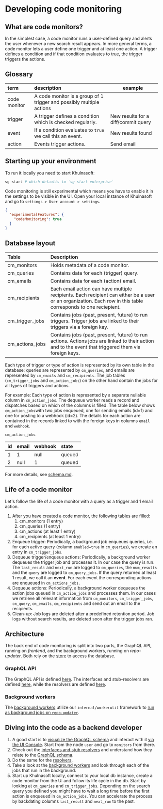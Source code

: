 # Developing code monitoring

## What are code monitors?

In the simplest case, a code monitor runs a user-defined query and alerts the
user whenever a new search result appears. In more general terms, a code monitor
lets a user define one trigger and at least one action. A trigger defines a
condition and if that condition evaluates to true, the trigger triggers the
actions.

## Glossary
| term         | description                                                          | example                             |
|:-------------|:---------------------------------------------------------------------|-------------------------------------|
| code monitor | A code monitor is a group of 1 trigger and possibly multiple actions |                                     |
| trigger      | A trigger defines a condition which is checked regularly.            | New results for a diff/commit query |
| event        | If a condition evaluates to `true` we call this an event.            | New results found                   |
| action       | Events trigger actions.                                              | Send email                          |


## Starting up your environment

To run it locally you need to start Khulnasoft:

```bash
sg start # which defaults to `sg start enterprise`
```

Code monitoring is still experimental which means you have to enable it in the
settings to be visible in the UI. Open your local instance of Khulnasoft and go
to `settings > User account > settings`.

```json
{
  "experimentalFeatures": {
    "codeMonitoring": true
  }
}
```

## Database layout

| Table           | Description                                                                                                                                                   |
|:----------------|:--------------------------------------------------------------------------------------------------------------------------------------------------------------|
| cm_monitors     | Holds metadata of a code monitor.                                                                                                                            |
| cm_queries      | Contains data for each (trigger) query.                                                                                                                       |
| cm_emails       | Contains data for each (action) email.                                                                                                                        |
| cm_recipients   | Each email action can have multiple recipients. Each recipient can either be a user or an organization. Each row in this table corresponds to one reciepient. |
| cm_trigger_jobs | Contains jobs (past, present, future) to run triggers. Trigger jobs are linked to their triggers via a foreign key.                                           |
| cm_actions_jobs | Contains jobs (past, present, future) to run actions. Actions jobs are linked to their action and to the event that triggered them  via foreign keys.         |

Each type of trigger or type of action is represented by its own table in the
database; queries are represented by `cm_queries`, and emails are represented by
`cm_emails` and `cm_recipients`. The job tables (`cm_trigger_jobs` and
`cm_action_jobs`) on the other hand contain the jobs for all types of triggers
and actions. 

For example: Each type of action is represented by a separate nullable column in
`cm_action_jobs`. The dequeue worker reads a record and dispatches based on
which of the columns is filled. The table below shows `cm_action_jobs`with two
jobs enqueued, one for sending emails (id=1) and one for posting to a webhook
(id=2). The details for each action are contained in the records linked to with
the foreign keys in columns `email` and `webhook`.

`cm_action_jobs`

| id | email | webhook | state  |
|:---|:------|:--------|:-------|
| 1  | 1     | null    | queued |
| 2  | null  | 1       | queued |

For more details, see
[schema.md](https://github.com/khulnasoft/khulnasoft/blob/main/internal/database/schema.md).

## Life of a code monitor

Let's follow the life of a code monitor with a query as a trigger and 1 email
action.

1. After you have created a code monitor, the following tables are filled:
    1. cm_monitors (1 entry)
    2. cm_queries (1 entry)
    3. cm_actions (at least 1 entry)
    4. cm_recipients (at least 1 entry)
3. Enqueue trigger: Periodically, a background job enqueues queries, i.e. for each
   active query (column `enabled=true` in `cm_queries`), we create an entry in
   `cm_trigger_jobs`.
4. Dequeue trigger/enqueue actions: Periodically, a background worker dequeues
   the trigger job and processes it. In our case the query is run. The
   `last_result` and `next_run` are logged to `cm_queries`, the `num_results`
   and the `query` are logged to `cm_query_jobs`. If the query returned at least
   1 result, we call it an **event**. For each event the corresponding actions
   are enqueued in `cm_actions_jobs`.
5. Dequeue actions: Periodically, a background worker dequeues the action jobs
   queued in `cm_action_jobs` and processes them. In our cases we retrieve all
   relevant information from `cm_monitors`, `cm_trigger_jobs`, `cm_query`,
   `cm_emails`, `cm_recipients` and send out an email to the recipients.
6. Clean-up: Job logs are deleted after a predefined retention period. Job logs
   without search results, are deleted soon after the trigger jobs ran.

## Architecture

The back end of code monitoring is split into two parts, the GraphQL API, running
on _frontend_, and the background workers, running on _repo-updater_. Both rely
on the
[store](https://github.com/khulnasoft/khulnasoft/blob/main/internal/codemonitors/store.go)
to access the database.

### GraphQL API

The GraphQL API is defined
[here](https://github.com/khulnasoft/khulnasoft/blob/main/cmd/frontend/graphqlbackend/schema.graphql).
The interfaces and stub-resolvers are defined
[here](https://github.com/khulnasoft/khulnasoft/blob/main/cmd/frontend/graphqlbackend/code_monitors.go),
while the resolvers are defined
[here](https://github.com/khulnasoft/khulnasoft/blob/main/internal/codemonitors/resolvers/resolvers.go).

### Background workers

The [background
workers](https://github.com/khulnasoft/khulnasoft/blob/main/internal/codemonitors/background/background.go)
utilize our `internal/workerutil` framework to [run as background jobs on
`repo-updater`](https://github.com/khulnasoft/khulnasoft/blob/main/enterprise/cmd/repo-updater/main.go#L49).

## Diving into the code as a backend developer

1. A good start is to [visualize the GraphQL
   schema](https://github.com/stefanhengl/sg-voyager) and interact with it [via
   the UI Console](https://khulnasoft.com/api/console). Start from the node
   `user` and go to `monitors` from there.
2. Check out the [interfaces and stub
   resolvers](https://github.com/khulnasoft/khulnasoft/blob/main/cmd/frontend/graphqlbackend/code_monitors.go)
   and understand how they relate to the [GraphQL
   schema](https://github.com/khulnasoft/khulnasoft/blob/main/cmd/frontend/graphqlbackend/code_monitors.go).
3. Do the same for the [
   resolvers](https://github.com/khulnasoft/khulnasoft/blob/main/cmd/frontend/graphqlbackend/code_monitors.go).
4. Take a look at the [background
   workers](https://github.com/khulnasoft/khulnasoft/blob/main/internal/codemonitors/background/background.go)
   and look through each of the jobs that run in the background.
5. Start up Khulnasoft locally, connect to your local db instance, create a
   code monitor from the UI and follow its life cycle in the db. Start by
   looking at `cm_queries` and `cm_trigger_jobs`. Depending on the search query
   you defined you might have to wait a long time before the first action is
   enqueued in `cm_action_jobs`. You can accelerate the process by backdating
   columns `last_result` and `next_run` to the past.

        
